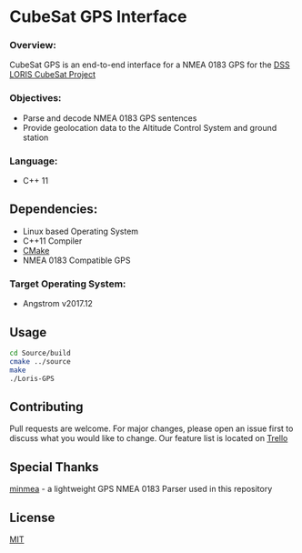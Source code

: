 # CubeSat GPS Interface
### Overview:
CubeSat GPS is an end-to-end interface for a NMEA 0183 GPS for the [DSS LORIS CubeSat Project](dalorbits.ca)

### Objectives:
- Parse and decode NMEA 0183 GPS sentences
- Provide geolocation data to the Altitude Control System and ground station

### Language:
- C++ 11

## Dependencies:
- Linux based Operating System
- C++11 Compiler
- [CMake](https://cmake.org)
- NMEA 0183 Compatible GPS 

### Target Operating System:
- Angstrom v2017.12

## Usage
```sh
cd Source/build
cmake ../source 
make
./Loris-GPS
```

## Contributing
Pull requests are welcome. For major changes, please open an issue first to discuss what you would like to change. Our feature list is located on [Trello](https://trello.com/b/jXkRj0IH/loris-payload)

## Special Thanks
[minmea](https://github.com/kosma/minmea) - a lightweight GPS NMEA 0183 Parser used in this repository

## License
[MIT](https://choosealicense.com/licenses/mit/)
